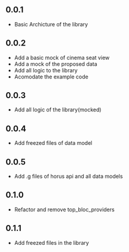 ## 0.0.1
- Basic Archicture of the library

## 0.0.2
- Add a basic mock of cinema seat view
- Add a mock of the proposed data
- Add all logic to the library
- Acomodate the example code

## 0.0.3
- Add all logic of the library(mocked)

## 0.0.4
- Add freezed files of data model

## 0.0.5
- Add .g files of horus api and all data models


## 0.1.0
- Refactor and remove top_bloc_providers

## 0.1.1
- Add freezed files in the library